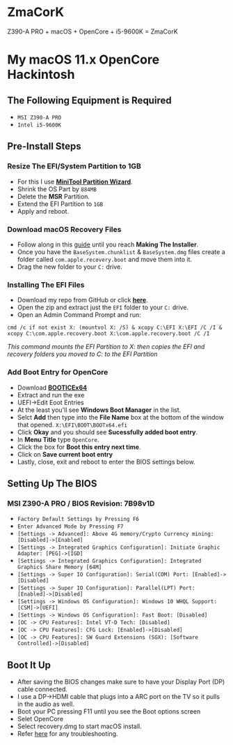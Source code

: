 # ZmaCorK
Z390-A PRO + macOS + OpenCore + i5-9600K = ZmaCorK

# My macOS 11.x OpenCore Hackintosh

## The Following Equipment is Required

- `MSI Z390-A PRO`
- `Intel i5-9600K`
 
## Pre-Install Steps
### Resize The EFI/System Partition to 1GB
- For this I use **[MiniTool Partition Wizard](https://www.partitionwizard.com/free-partition-manager.html)**.
- Shrink the OS Part by `884MB`
- Delete the **MSR** Partition.
- Extend the EFI Partition to `1GB` 
- Apply and reboot.

### Download macOS Recovery Files
- Follow along in this [guide](https://dortania.github.io/OpenCore-Install-Guide/installer-guide/winblows-install.html#downloading-macos) until you reach **Making The Installer**.
- Once you have the `BaseSystem.chunklist` & `BaseSystem.dmg` files create a folder called `com.apple.recovery.boot` and move them into it.
- Drag the new folder to your `C:` drive.

### Installing The EFI Files
- Download my repo from GitHub or click **[here](https://github.com/ZeroOneZero/ZmaCorK/archive/refs/heads/main.zip)**.
- Open the zip and extract just the `EFI` folder to your `C:` drive.
- Open an Admin Command Prompt and run:

`cmd /c if not exist X: (mountvol X: /S) & xcopy C:\EFI X:\EFI /C /I & xcopy C:\com.apple.recovery.boot X:\com.apple.recovery.boot /C /I`

*This command mounts the EFI Partition to X: then copies the EFI and recovery folders you moved to C: to the EFI Partition*

### Add Boot Entry for OpenCore
- Download **[BOOTICEx64](https://m.majorgeeks.com/index.php?ct=files&action=download&)**
- Extract and run the exe
- UEFI->Edit Eoot Entries
- At the least you'll see **Windows Boot Manager** in the list.
- Selct **Add** then type into the **File Name** box at the bottom of the window that opened.
`X:\EFI\BOOT\BOOTx64.efi`
- Click **Okay** and you should see **Sucessfully added boot entry**.
- In **Menu Title** type `OpenCore`.
- Click the box for **Boot this entry next time**.
- Click on **Save current boot entry**
- Lastly, close, exit and reboot to enter the BIOS settings below.

## Setting Up The BIOS

### MSI Z390-A PRO / BIOS Revision: 7B98v1D
- `Factory Default Settings by Pressing F6`
- `Enter Advanced Mode by Pressing F7`
- `[Settings -> Advanced]: Above 4G memory/Crypto Currency mining: [Disabled]->[Enabled]`
- `[Settings -> Integrated Graphics Configuration]: Initiate Graphic Adapter: [PEG]->[IGD]`
- `[Settings -> Integrated Graphics Configuration]: Integrated Graphics Share Memory [64M]`
- `[Settings -> Super IO Configuration]: Serial(COM) Port: [Enabled]->[Disabled]`
- `[Settings -> Super IO Configuration]: Parallel(LPT) Port: [Enabled]->[Disabled]`
- `[Settings -> Windows OS Configuration]: Windows 10 WHQL Support: [CSM]->[UEFI]`
- `[Settings -> Windows OS Configuration]: Fast Boot: [Disabled]`
- `[OC -> CPU Features]: Intel VT-D Tech: [Disabled]`
- `[OC -> CPU Features]: CFG Lock: [Enabled]->[Disabled]`
- `[OC -> CPU Features]: SW Guard Extensions (SGX): [Software Controlled]->[Disabled]`

## Boot It Up
- After saving the BIOS changes make sure to have your Display Port (DP) cable connected.
- I use a DP->HDMI cable that plugs into a ARC port on the TV so it pulls in the audio as well.
- Boot your PC pressing F11 until you see the Boot options screen 
- Selet OpenCore
- Select recovery.dmg to start macOS install.
- Refer [here](https://dortania.github.io/OpenCore-Install-Guide/installation/installation-process.html#booting-the-opencore-usb) for any troubleshooting.
